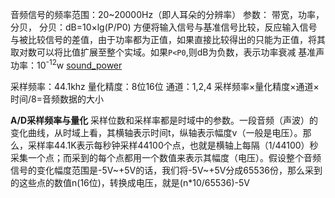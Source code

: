 音频信号的频率范围：20~20000Hz（即人耳朵的分辨率）
参数：
带宽，功率，分贝，
分贝：dB=10×lg(P/P0) 方便将输入信号与基准信号比较，反应输入信号与被比较信号的差值，由于功率都为正值，如果直接比较得出的只能为正值，将其取对数可以将比值扩展至整个实域。如果`P<P0`,则dB为负数，表示功率衰减
基准声功率：10<sup>-12</sup>w [sound_power](https://en.wikipedia.org/wiki/Sound_power)

采样频率：44.1khz
量化精度：8位16位
通道：1,2,4
采样频率×量化精度×通道×时间/8=音频数据的大小

**A/D采样频率与量化**
采样位数和采样率都是时域中的参数。一段音频（声波）的变化曲线，从时域上看，其横轴表示时间t，纵轴表示幅度v（一般是电压）。那么，采样率44.1K表示每秒钟采样44100个点，也就是横轴上每隔（1/44100）秒采集一个点；而采到的每个点都用一个数值来表示其幅度（电压）。假设整个音频信号的变化幅度范围是-5V~+5V的话，我们将-5V~+5V分成65536份，那么采到的这些点的数值n(16位)，转换成电压，就是(n*10/65536)-5V

